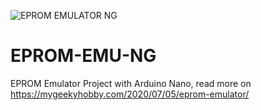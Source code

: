 ![EPROM EMULATOR NG](https://github.com/Kris-Sekula/EPROM-EMU-NG/blob/master/Pictures/EMU_1.0b_ready_descr.jpg)
# EPROM-EMU-NG
EPROM Emulator Project with Arduino Nano, read more on https://mygeekyhobby.com/2020/07/05/eprom-emulator/
